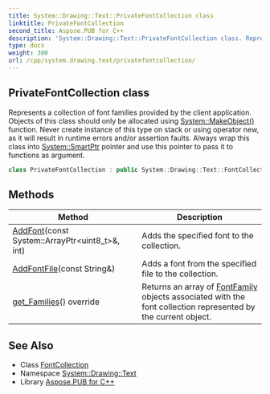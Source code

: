 ```yaml
---
title: System::Drawing::Text::PrivateFontCollection class
linktitle: PrivateFontCollection
second_title: Aspose.PUB for C++
description: 'System::Drawing::Text::PrivateFontCollection class. Represents a collection of font families provided by the client application. Objects of this class should only be allocated using System::MakeObject() function. Never create instance of this type on stack or using operator new, as it will result in runtime errors and/or assertion faults. Always wrap this class into System::SmartPtr pointer and use this pointer to pass it to functions as argument in C++.'
type: docs
weight: 300
url: /cpp/system.drawing.text/privatefontcollection/
---
```

## PrivateFontCollection class


Represents a collection of font families provided by the client application. Objects of this class should only be allocated using [System::MakeObject()](../../system/makeobject/) function. Never create instance of this type on stack or using operator new, as it will result in runtime errors and/or assertion faults. Always wrap this class into [System::SmartPtr](../../system/smartptr/) pointer and use this pointer to pass it to functions as argument.

```cpp
class PrivateFontCollection : public System::Drawing::Text::FontCollection
```

## Methods

| Method | Description |
| --- | --- |
| [AddFont](./addfont/)(const System::ArrayPtr\<uint8_t\>\&, int) | Adds the specified font to the collection. |
| [AddFontFile](./addfontfile/)(const String\&) | Adds a font from the specified file to the collection. |
| [get_Families](./get_families/)() override | Returns an array of [FontFamily](../../system.drawing/fontfamily/) objects associated with the font collection represented by the current object. |
## See Also

* Class [FontCollection](../fontcollection/)
* Namespace [System::Drawing::Text](../)
* Library [Aspose.PUB for C++](../../)
